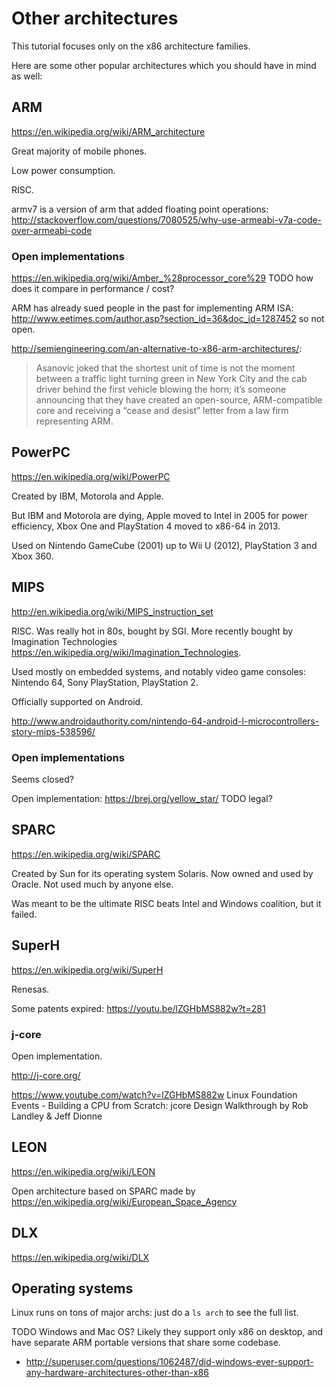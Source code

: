 # Other architectures

This tutorial focuses only on the x86 architecture families.

Here are some other popular architectures which you should have in mind as well:

## ARM

<https://en.wikipedia.org/wiki/ARM_architecture>

Great majority of mobile phones.

Low power consumption.

RISC.

armv7 is a version of arm that added floating point operations: <http://stackoverflow.com/questions/7080525/why-use-armeabi-v7a-code-over-armeabi-code>

### Open implementations

<https://en.wikipedia.org/wiki/Amber_%28processor_core%29> TODO how does it compare in performance / cost?

ARM has already sued people in the past for implementing ARM ISA: http://www.eetimes.com/author.asp?section_id=36&doc_id=1287452 so not open.

<http://semiengineering.com/an-alternative-to-x86-arm-architectures/>:

> Asanovic joked that the shortest unit of time is not the moment between a traffic light turning green in New York City and the cab driver behind the first vehicle blowing the horn; it’s someone announcing that they have created an open-source, ARM-compatible core and receiving a “cease and desist” letter from a law firm representing ARM.

## PowerPC

<https://en.wikipedia.org/wiki/PowerPC>

Created by IBM, Motorola and Apple.

But IBM and Motorola are dying, Apple moved to Intel in 2005 for power efficiency, Xbox One and PlayStation 4 moved to x86-64 in 2013.

Used on Nintendo GameCube (2001) up to Wii U (2012), PlayStation 3 and Xbox 360.

## MIPS

<http://en.wikipedia.org/wiki/MIPS_instruction_set>

RISC. Was really hot in 80s, bought by SGI. More recently bought by Imagination Technologies <https://en.wikipedia.org/wiki/Imagination_Technologies>.

Used mostly on embedded systems, and notably video game consoles: Nintendo 64, Sony PlayStation, PlayStation 2.

Officially supported on Android.

<http://www.androidauthority.com/nintendo-64-android-l-microcontrollers-story-mips-538596/>

### Open implementations

Seems closed?

Open implementation: <https://brej.org/yellow_star/> TODO legal?

## SPARC

<https://en.wikipedia.org/wiki/SPARC>

Created by Sun for its operating system Solaris. Now owned and used by Oracle. Not used much by anyone else.

Was meant to be the ultimate RISC beats Intel and Windows coalition, but it failed.

## SuperH

<https://en.wikipedia.org/wiki/SuperH>

Renesas.

Some patents expired: <https://youtu.be/lZGHbMS882w?t=281>

### j-core

Open implementation.

<http://j-core.org/>

<https://www.youtube.com/watch?v=lZGHbMS882w> Linux Foundation Events - Building a CPU from Scratch: jcore Design Walkthrough by Rob Landley & Jeff Dionne 

## LEON

<https://en.wikipedia.org/wiki/LEON>

Open architecture based on SPARC made by <https://en.wikipedia.org/wiki/European_Space_Agency>

## DLX

<https://en.wikipedia.org/wiki/DLX>

## Operating systems

Linux runs on tons of major archs: just do a `ls arch` to see the full list.

TODO Windows and Mac OS? Likely they support only x86 on desktop, and have separate ARM portable versions that share some codebase.

- <http://superuser.com/questions/1062487/did-windows-ever-support-any-hardware-architectures-other-than-x86>
